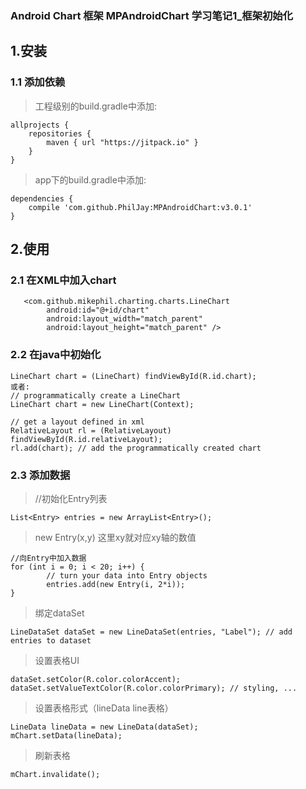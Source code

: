 ### Android Chart 框架 MPAndroidChart 学习笔记1_框架初始化 ###
## 1.安装 ##
### 1.1 添加依赖 ###
>工程级别的build.gradle中添加:

	allprojects {
	    repositories {
	        maven { url "https://jitpack.io" }
	    }
	}
>app下的build.gradle中添加:

	dependencies {
    	compile 'com.github.PhilJay:MPAndroidChart:v3.0.1'
	}

## 2.使用 ##

### 2.1 在XML中加入chart ###

	   <com.github.mikephil.charting.charts.LineChart
	        android:id="@+id/chart"
	        android:layout_width="match_parent"
	        android:layout_height="match_parent" />
### 2.2 在java中初始化 ###

	LineChart chart = (LineChart) findViewById(R.id.chart);
	或者:
	// programmatically create a LineChart
    LineChart chart = new LineChart(Context);

    // get a layout defined in xml
    RelativeLayout rl = (RelativeLayout) findViewById(R.id.relativeLayout);
    rl.add(chart); // add the programmatically created chart

### 2.3 添加数据 ###

>//初始化Entry列表

	List<Entry> entries = new ArrayList<Entry>();
	
>new Entry(x,y) 这里xy就对应xy轴的数值

	//向Entry中加入数据
    for (int i = 0; i < 20; i++) {
            // turn your data into Entry objects
            entries.add(new Entry(i, 2*i));
    }

>绑定dataSet
  
	LineDataSet dataSet = new LineDataSet(entries, "Label"); // add entries to dataset

>设置表格UI
>
    dataSet.setColor(R.color.colorAccent);
    dataSet.setValueTextColor(R.color.colorPrimary); // styling, ...

>设置表格形式（lineData line表格）

    LineData lineData = new LineData(dataSet);
    mChart.setData(lineData);

>刷新表格
>
    mChart.invalidate();






	

